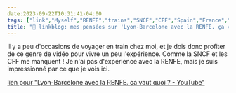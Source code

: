 ```yaml
---
date:2023-09-22T10:31:41-04:00
tags: ["link","Myself","RENFE","trains","SNCF","CFF","Spain","France","Switzerland"]
title: "🔗 linkblog: mes pensées sur 'Lyon-Barcelone avec la RENFE. ça vaut quoi ? - YouTube'"
---
```

Il y a peu d'occasions de voyager en train chez moi, et je dois donc profiter de ce genre de vidéo pour vivre un peu l'expérience. Comme la SNCF et les CFF me manquent ! Je n'ai pas d'expérience avec la RENFE, mais je suis impressionné par ce que je vois ici.

[lien pour "Lyon-Barcelone avec la RENFE. ça vaut quoi ? - YouTube"](https://m.youtube.com/watch?v=9quW4gcLCDM)